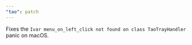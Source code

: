 ```yaml
---
"tao": patch
---
```


Fixes the `Ivar menu_on_left_click not found on class TaoTrayHandler` panic on macOS.
